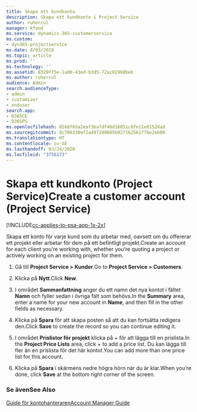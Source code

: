 ```yaml
---
title: Skapa ett kundkonto
description: Skapa ett kundkonto i Project Service
author: ruhercul
manager: kfend
ms.service: dynamics-365-customerservice
ms.custom:
- dyn365-projectservice
ms.date: 8/03/2018
ms.topic: article
ms.prod: ''
ms.technology: ''
ms.assetid: 8329ff5e-1a00-43ed-b3d5-72ac0299dbeb
ms.author: ruhercul
audience: Admin
search.audienceType:
- admin
- customizer
- enduser
search.app:
- D365CE
- D365PS
ms.openlocfilehash: 0168f65a2eaf3ba7df46d16851c8fe11e8152dad
ms.sourcegitcommit: 8c786230ef2a497280885b827162561776e2eb00
ms.translationtype: HT
ms.contentlocale: sv-SE
ms.lasthandoff: 03/24/2020
ms.locfileid: "3756173"
---
```

# <a name="create-a-customer-account-project-service"></a><span data-ttu-id="79b37-103">Skapa ett kundkonto (Project Service)</span><span class="sxs-lookup"><span data-stu-id="79b37-103">Create a customer account (Project Service)</span></span>

[!INCLUDE[cc-applies-to-psa-app-1x-2x](../includes/cc-applies-to-psa-app-1x-2x.md)]

<span data-ttu-id="79b37-104">Skapa ett konto för varje kund som du arbetar med, oavsett om du offererar ett projekt eller arbetar för dem på ett befintligt projekt.</span><span class="sxs-lookup"><span data-stu-id="79b37-104">Create an account for each client you’re working with, whether you’re quoting a project or actively working on an existing project for them.</span></span>  
  
1.  <span data-ttu-id="79b37-105">Gå till **Project Service > Kunder**.</span><span class="sxs-lookup"><span data-stu-id="79b37-105">Go to **Project Service > Customers**.</span></span>  
  
2.  <span data-ttu-id="79b37-106">Klicka på **Nytt**.</span><span class="sxs-lookup"><span data-stu-id="79b37-106">Click **New**.</span></span>  
  
3.  <span data-ttu-id="79b37-107">I området **Sammanfattning** anger du ett namn det nya kontot i fältet **Namn** och fyller sedan i övriga fält som behövs.</span><span class="sxs-lookup"><span data-stu-id="79b37-107">In the **Summary** area, enter a name for your new account in **Name**, and then fill in the other fields as necessary.</span></span>  
  
4.  <span data-ttu-id="79b37-108">Klicka på **Spara** för att skapa posten så att du kan fortsätta redigera den.</span><span class="sxs-lookup"><span data-stu-id="79b37-108">Click **Save** to create the record so you can continue editing it.</span></span>  
  
5.  <span data-ttu-id="79b37-109">I området **Prislistor för projekt** klicka på + för att lägga till en prislista.</span><span class="sxs-lookup"><span data-stu-id="79b37-109">In the **Project Price Lists** area, click + to add a price list.</span></span> <span data-ttu-id="79b37-110">Du kan lägga till fler än en prislista för det här kontot.</span><span class="sxs-lookup"><span data-stu-id="79b37-110">You can add more than one price list for this account.</span></span>  
  
6.  <span data-ttu-id="79b37-111">Klicka på **Spara** i skärmens nedre högra hörn när du är klar.</span><span class="sxs-lookup"><span data-stu-id="79b37-111">When you’re done, click **Save** at the bottom right corner of the screen.</span></span>  
  
### <a name="see-also"></a><span data-ttu-id="79b37-112">Se även</span><span class="sxs-lookup"><span data-stu-id="79b37-112">See Also</span></span>  
 [<span data-ttu-id="79b37-113">Guide för kontohanteraren</span><span class="sxs-lookup"><span data-stu-id="79b37-113">Account Manager Guide</span></span>](../project-service/account-manager-guide.md)
